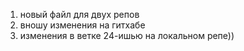 1. новый файл для двух репов
2. вношу изменения на гитхабе
3. изменения в ветке 24-ишью на локальном репе))
